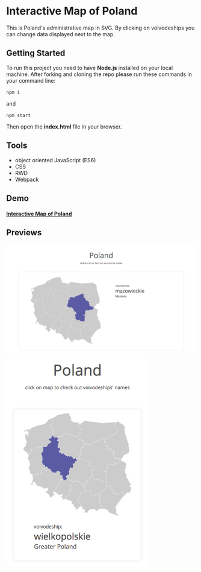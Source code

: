 # Interactive Map of Poland 

This is Poland's administrative map in SVG. By clicking on voivodeships you can change data displayed next to the map.



## Getting Started

To run this project you need to have **Node.js** installed on your local machine. After forking and cloning the repo please run these commands in your command line:

```
npm i
```

and

```
npm start
```

Then open the **index.html** file in your browser.



## Tools

- object oriented JavaScript (ES6)
- CSS
- RWD
- Webpack



## Demo

#### [Interactive Map of Poland](https://karin-on.github.io/interactive-map/) 



## Previews

![](./images/interactive-map_prev1.png)

![](./images/interactive-map_prev2.png)

